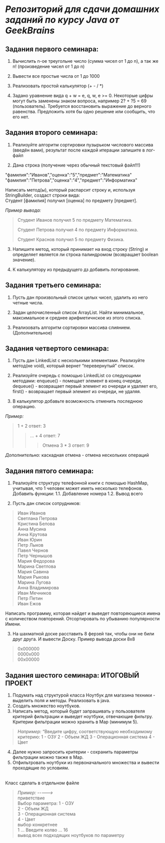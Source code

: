 # _Репозиторий для сдачи домашних заданий по курсу Java от GeekBrains_ #

## Задания первого семинара: ##

1. Вычислить n-ое треугольне число (сумма чисел от 1 до n), а так же n! (произведение чисел от 1 до n)

2. Вывести все простые числа от 1 до 1000

3. Реализовать простой калькулятор (+ - / *)

4. Задано уравнение вида q + w = e, q, w, e >= 0. Некоторые цифры могут быть заменены знаком вопроса, например 2? + ?5 = 69 (пользователь).
Требуется восстановить выражение до верного равенства. Предложить хотя бы одно решение или сообщить, что его нет.

## Задания второго семинара: ##

1. Реализуйте алгоритм сортировки пузырьком числового массива (введён вами), результат после каждой итерации запишите в лог-файл

2. Дана строка (получение через обычный текстовый файл!!!)

"фамилия":"Иванов","оценка":"5","предмет":"Математика"
<br>
"фамилия":"Петрова","оценка":"4","предмет":"Информатика"
<br>

Написать метод(ы), который распарсит строку и, используя StringBuilder, создаст строки вида:
<br>
Студент [фамилия] получил [оценка] по предмету [предмет].

*Пример вывода:*
>Студент Иванов получил 5 по предмету Математика.
>
>Студент Петрова получил 4 по предмету Информатика.
>
>Студент Краснов получил 5 по предмету Физика.

3. Напишите метод, который принимает на вход строку (String) и определяет является ли строка палиндромом (возвращает boolean значение).

4. К калькулятору из предыдущего дз добавить логирование.

## Задания третьего семинара: ##

1. Пусть дан произвольный список целых чисел, удалить из него четные числа.

2. Задан целочисленный список ArrayList. Найти минимальное, максимальное и среднее арифметичнское из этого списка.

3. Реализовать алгоритм сортировки массива слиянием. (Дополнительное)

## Задания четвертого семинара: ##

1. Пусть дан LinkedList с несколькими элементами. Реализуйте метод(не void), который вернет “перевернутый” список.

2. Реализуйте очередь с помощью LinkedList со следующими методами:
enqueue() - помещает элемент в конец очереди,
dequeue() - возвращает первый элемент из очереди и удаляет его,
first() - возвращает первый элемент из очереди, не удаляя.

3. В калькулятор добавьте возможность отменить последнюю операцию.

*Пример:*
>1 + 2 ответ: 3
>>... + 4 ответ: 7
>>> Отмена 
>>> 3 * 3 ответ: 9

*Дополнительно:* каскадная отмена - отмена нескольких операций



## Задания пятого семинара: ##

1. Реализуйте структуру телефонной книги с помощью HashMap, учитывая, что 1 человек может иметь несколько телефонов.
Добавить функции: 
1.1. Добавление номера
1.2. Вывод всего

2. Пусть дан список сотрудников:

>Иван Иванов
><br>
>Светлана Петрова
><br>
>Кристина Белова
><br>
>Анна Мусина
><br>
>Анна Крутова
><br>
>Иван Юрин
><br>
>Петр Лыков
><br>
>Павел Чернов
><br>
>Петр Чернышов
><br>
>Мария Федорова
><br>
>Марина Светлова
><br>
>Мария Савина
><br>
>Мария Рыкова
><br>
>Марина Лугова
><br>
>Анна Владимирова
><br>
>Иван Мечников
><br>
>Петр Петин
><br>
>Иван Ежов
><br>

Написать программу, которая найдет и выведет повторяющиеся имена с количеством повторений.
Отсортировать по убыванию популярности Имени.

3. На шахматной доске расставить 8 ферзей так, чтобы они не били друг друга. И вывести Доску. Пример вывода доски 8x8

>0x000000
><br>
>0000x000
><br>
>00x00000

## Задания шестого семинара: ИТОГОВЫЙ ПРОЕКТ ##

1. Подумать над структурой класса Ноутбук для магазина техники - выделить поля и методы. Реализовать в java.
2. Создать множество ноутбуков.
3. Написать метод, который будет запрашивать у пользователя критерий фильтрации и выведет ноутбуки, отвечающие фильтру. Критерии фильтрации можно хранить в Map (минимум 5).
> *Например:* 
>“Введите цифру, соответствующую необходимому критерию:
>1 - ОЗУ
>2 - Объем ЖД
>3 - Операционная система
>4 - Цвет

4. Далее нужно запросить критерии - сохранить параметры фильтрации можно также в Map.
5. Отфильтровать ноутбуки из первоначального множества и вывести проходящие по условиям.
<br>
Класс сделать в отдельном файле
<br>

>*Пример: ----->*
><br>
>приветствие
><br>
>Выбор параметра:
>1 - ОЗУ
><br>
>2 - Объем ЖД
><br>
>3 - Операционная система
><br>
>4 - Цвет
><br>
>выбор конкретнее
><br>
>1 ... Введите колво ... 16
><br>
>вывод всех подходящих ноутбуков по параметру
